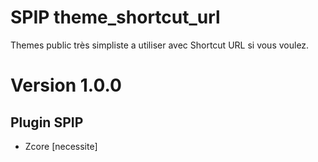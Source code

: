 SPIP theme_shortcut_url
=======

Themes public très simpliste a utiliser avec Shortcut URL si vous voulez.

# Version 1.0.0

## Plugin SPIP

* Zcore [necessite]